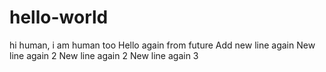 # hello-world
hi human, i am human too
Hello again from future
Add new line again
New line again 2
New line again 2
New line again 3
